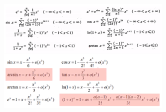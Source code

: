 ![](../../photo/Pasted%20image%2020240408105457.png)
![](../../photo/Pasted%20image%2020240408105516.png)
